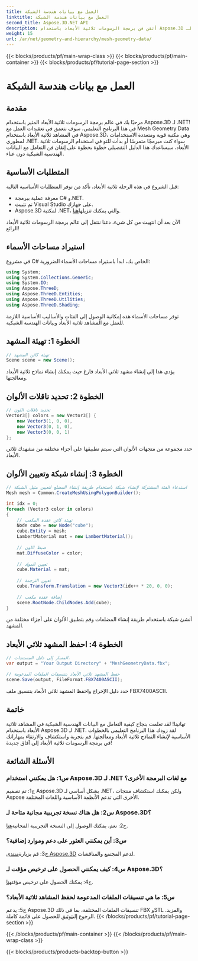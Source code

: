 ```yaml
---
title: العمل مع بيانات هندسة الشبكة
linktitle: العمل مع بيانات هندسة الشبكة
second_title: Aspose.3D.NET API
description: أتقن فن برمجة الرسومات ثلاثية الأبعاد باستخدام Aspose.3D لـ .NET. قم بإنشاء مشاهد ثلاثية الأبعاد مذهلة ومعالجتها وحفظها دون عناء.
weight: 15
url: /ar/net/geometry-and-hierarchy/mesh-geometry-data/
---
```


{{< blocks/products/pf/main-wrap-class >}}
{{< blocks/products/pf/main-container >}}
{{< blocks/products/pf/tutorial-page-section >}}

# العمل مع بيانات هندسة الشبكة

## مقدمة

مرحبًا بك في عالم برمجة الرسومات ثلاثية الأبعاد المثير باستخدام Aspose.3D لـ .NET! في هذا البرنامج التعليمي، سوف نتعمق في تعقيدات العمل مع Mesh Geometry Data في المشاهد ثلاثية الأبعاد باستخدام Aspose.3D، وهي مكتبة قوية ومتعددة الاستخدامات لمطوري .NET. سواء كنت مبرمجًا متمرسًا أو بدأت للتو في استخدام الرسومات ثلاثية الأبعاد، سيساعدك هذا الدليل التفصيلي خطوة بخطوة على إتقان فن التعامل مع البيانات الهندسية الشبكية دون عناء.

## المتطلبات الأساسية

قبل الشروع في هذه الرحلة ثلاثية الأبعاد، تأكد من توفر المتطلبات الأساسية التالية:

- معرفة عملية ببرمجة C# و.NET.
- تم تثبيت Visual Studio على جهازك.
- Aspose.3D لمكتبة .NET، والتي يمكنك تنزيلها[هنا](https://releases.aspose.com/3d/net/).

الآن بعد أن انتهيت من كل شيء، دعنا ننتقل إلى عالم برمجة الرسومات ثلاثية الأبعاد الرائع!

## استيراد مساحات الأسماء

في مشروع C# الخاص بك، ابدأ باستيراد مساحات الأسماء الضرورية:

```csharp
using System;
using System.Collections.Generic;
using System.IO;
using Aspose.ThreeD;
using Aspose.ThreeD.Entities;
using Aspose.ThreeD.Utilities;
using Aspose.ThreeD.Shading;
```

توفر مساحات الأسماء هذه إمكانية الوصول إلى الفئات والأساليب الأساسية اللازمة للعمل مع المشاهد ثلاثية الأبعاد وبيانات الهندسة الشبكية.

## الخطوة 1: تهيئة المشهد

```csharp
// تهيئة كائن المشهد
Scene scene = new Scene();
```

يؤدي هذا إلى إنشاء مشهد ثلاثي الأبعاد فارغ حيث يمكنك إنشاء نماذج ثلاثية الأبعاد ومعالجتها.

## الخطوة 2: تحديد ناقلات الألوان

```csharp
// تحديد ناقلات اللون
Vector3[] colors = new Vector3[] {
    new Vector3(1, 0, 0),
    new Vector3(0, 1, 0),
    new Vector3(0, 0, 1)
};
```

حدد مجموعة من متجهات الألوان التي سيتم تطبيقها على أجزاء مختلفة من مشهدك ثلاثي الأبعاد.

## الخطوة 3: إنشاء شبكة وتعيين الألوان

```csharp
// استدعاء الفئة المشتركة لإنشاء شبكة باستخدام طريقة إنشاء المضلع لتعيين مثيل الشبكة
Mesh mesh = Common.CreateMeshUsingPolygonBuilder();

int idx = 0;
foreach (Vector3 color in colors)
{
    // تهيئة كائن عقدة المكعب
    Node cube = new Node("cube");
    cube.Entity = mesh;
    LambertMaterial mat = new LambertMaterial();
    
    // ضبط اللون
    mat.DiffuseColor = color;
    
    // تعيين المواد
    cube.Material = mat;
    
    // تعيين الترجمة
    cube.Transform.Translation = new Vector3(idx++ * 20, 0, 0);
    
    // إضافة عقدة مكعب
    scene.RootNode.ChildNodes.Add(cube);
}
```

أنشئ شبكة باستخدام طريقة إنشاء المضلعات وقم بتطبيق الألوان على أجزاء مختلفة من المشهد.

## الخطوة 4: احفظ المشهد ثلاثي الأبعاد

```csharp
// المسار إلى دليل المستندات.
var output = "Your Output Directory" + "MeshGeometryData.fbx";

// حفظ المشهد ثلاثي الأبعاد بتنسيقات الملفات المدعومة
scene.Save(output, FileFormat.FBX7400ASCII);
```

حدد دليل الإخراج واحفظ المشهد ثلاثي الأبعاد بتنسيق ملف FBX7400ASCII.

## خاتمة

تهانينا! لقد تعلمت بنجاح كيفية التعامل مع البيانات الهندسية الشبكية في المشاهد ثلاثية الأبعاد باستخدام Aspose.3D لـ .NET. لقد زودك هذا البرنامج التعليمي بالخطوات الأساسية لإنشاء النماذج ثلاثية الأبعاد ومعالجتها. قم بتجربة واستكشاف والارتقاء بمهاراتك في برمجة الرسومات ثلاثية الأبعاد إلى آفاق جديدة!

## الأسئلة الشائعة

### س1: هل يمكنني استخدام Aspose.3D لـ .NET مع لغات البرمجة الأخرى؟

ج1: تم تصميم Aspose.3D بشكل أساسي لـ .NET، ولكن يمكنك استكشاف منتجات Aspose الأخرى التي تدعم الأنظمة الأساسية واللغات المختلفة.

### س2: هل هناك نسخة تجريبية مجانية متاحة لـ Aspose.3D؟

 ج2: نعم، يمكنك الوصول إلى النسخة التجريبية المجانية[هنا](https://releases.aspose.com/).

### س3: أين يمكنني العثور على دعم وموارد إضافية؟

 ج3: قم بزيارة[منتدى Aspose.3D](https://forum.aspose.com/c/3d/18) لدعم المجتمع والمناقشات.

### س4: كيف يمكنني الحصول على ترخيص مؤقت لـ Aspose.3D؟

 ج4: يمكنك الحصول على ترخيص مؤقت[هنا](https://purchase.aspose.com/temporary-license/).

### س5: ما هي تنسيقات الملفات المدعومة لحفظ المشاهد ثلاثية الأبعاد؟

 ج5: يدعم Aspose.3D تنسيقات الملفات المختلفة، بما في ذلك FBX وSTL والمزيد. الرجوع إلى[توثيق](https://reference.aspose.com/3d/net/) للحصول على قائمة كاملة.
{{< /blocks/products/pf/tutorial-page-section >}}

{{< /blocks/products/pf/main-container >}}
{{< /blocks/products/pf/main-wrap-class >}}

{{< blocks/products/products-backtop-button >}}
